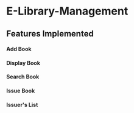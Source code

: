 # E-Library-Management

## Features Implemented
#### Add Book
#### Display Book
#### Search Book
#### Issue Book
#### Issuer's List

